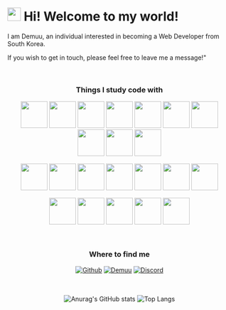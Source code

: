 <h1><img src="https://emojis.slackmojis.com/emojis/images/1531849430/4246/blob-sunglasses.gif?1531849430" width="30"/> Hi! Welcome to my world!</h1>

<p>I am Demuu, an individual interested in becoming a Web Developer from South Korea.</p>
<p>If you wish to get in touch, please feel free to leave me a message!"</p>

<br>

<h3 align="center">Things I study code with</h3>
<p align="center">
<img src="https://github.com/Preasim/myImg/assets/77485397/bec6aaf9-e18d-4b1a-b8b2-35cde4ec19f9" style="width: 60px;">
<img src="https://github.com/Preasim/myImg/assets/77485397/d7bbbbe4-8de9-4904-a46c-71e39290b592" style="width: 60px;">
<img src="https://github.com/Preasim/myImg/assets/77485397/951be00f-54f4-4380-a3e4-8eafd5eb677e" style="width: 60px;">
<img src="https://github.com/Preasim/myImg/assets/77485397/21bffdd8-619c-4abc-9861-95694ee330bc" style="width: 60px;">
<img src="https://github.com/Preasim/myImg/assets/77485397/fef9927d-5f7f-4451-8b1e-81ff2a3e9d73" style="width: 60px;">
<img src="https://github.com/Preasim/myImg/assets/77485397/7d9c9952-03f7-4bcb-87d2-b681f0bbcf48" style="width: 60px;">
<img src="https://github.com/Preasim/myImg/assets/77485397/de1a98ff-54c0-4f6a-81a5-255b1112aac4" style="width: 60px;">
<img src="https://github.com/Preasim/myImg/assets/77485397/934d3455-58ec-49ff-b6ea-dd1751a75461" style="width: 60px;">
<img src="https://github.com/Preasim/myImg/assets/77485397/473870a7-a156-4afe-8416-7a7fd5538e7e" style="width: 60px;">
<img src="https://github.com/Preasim/myImg/assets/77485397/1f070c71-5ae3-4f16-9c70-58387cb4bf11" style="width: 60px;">
</p>
<p align="center">
<img src="https://github.com/Preasim/myImg/assets/77485397/4851cadb-5f1d-42ab-916f-5811f395218f" style="width: 60px;">
<img src="https://github.com/Preasim/myImg/assets/77485397/61c28115-0951-4764-82ed-31746b7d2af6" style="width: 60px;">
<img src="https://github.com/Preasim/myImg/assets/77485397/6c63d363-f88c-4e91-a0ee-a3ebf8104e8a" style="width: 60px;">
<img src="https://github.com/Preasim/myImg/assets/77485397/d549fbcb-5d34-4d52-8eae-723ec556b0eb" style="width: 60px;">
<img src="https://github.com/Preasim/myImg/assets/77485397/f2dff109-8ce8-4481-9590-3cd4806336ce" style="width: 60px;">
<img src="https://github.com/Preasim/myImg/assets/77485397/419a9732-eec4-4e27-8796-15d12d3379b6" style="width: 60px;">
<img src="https://github.com/Preasim/myImg/assets/77485397/8d656562-8587-40c8-ac98-ae00a4a34fdb" style="width: 60px;">
</p>
<p align="center">
<img src="https://github.com/Preasim/myImg/assets/77485397/b171fac4-f5f7-4388-a350-b9ff2f0eb698" style="width: 60px;">
<img src="https://github.com/Preasim/myImg/assets/77485397/2ff65bb5-68b3-46b2-8110-554160d8c9a3" style="width: 60px;">
<img src="https://github.com/Preasim/myImg/assets/77485397/d58d4d79-e25c-444c-b9d7-467acd5faa06" style="width: 60px;">
<img src="https://github.com/Preasim/myImg/assets/77485397/af9620fe-4d97-44b5-95ce-4f2ef5bd44e1" style="width: 60px;">
<img src="https://github.com/Preasim/myImg/assets/77485397/cf84cf27-2d71-489a-a422-c34f092496cc" style="width: 60px;">
</p>

<div align="center">

<br>
    
<h3>Where to find me</h3>
<a href="https://github.com/Preasim" target="_blank"><img alt="Github" src="https://img.shields.io/badge/GitHub-%2312100E.svg?&style=for-the-badge&logo=Github&logoColor=white" /></a>
<a href="http://demuu.dothome.co.kr/main-page/index.html" target="_blank"><img alt="Demuu" src="https://img.shields.io/badge/website-000000?style=for-the-badge&logo=About.me&logoColor=white" /></a>
<a href="https://discord.gg/6HMM5JxzJN" target="_blank"><img alt="Discord" src="https://img.shields.io/badge/Discord-7289DA?style=for-the-badge&logo=discord&logoColor=white" /></a>
    
</div>

<br>
<br>

<div align="center">
    
![Anurag's GitHub stats](https://github-readme-stats.vercel.app/api?username=Preasim&show_icons=true&theme=buefy)
![Top Langs](https://github-readme-stats.vercel.app/api/top-langs/?username=Preasim&layout=compact&theme=buefy)
    
</div>
